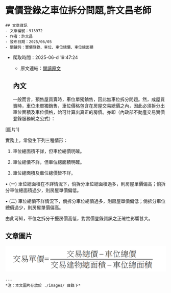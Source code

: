 # 實價登錄之車位拆分問題,許文昌老師
            

    ## 文章資訊
    - 文章編號：913972
    - 作者：許文昌
    - 發布日期：2025/06/05
    - 關鍵詞：實價登錄、車位、車位總價、車位總面積
- 爬取時間：2025-06-d 19:47:24
    - 原文連結：[閱讀原文](https://real-estate.get.com.tw/Columns/detail.aspx?no=913972)

    ## 內文
    一般而言，預售屋買賣時，車位單獨銷售，因此無車位拆分問題。然，成屋買賣時，車位未單獨銷售，車位價格包含在房屋交易總價之內，因此必須拆分出車位面積及車位價格，始可計算出真正的房價。亦即（內政部不動產交易實價登錄服務網之公式）：

[圖片1]

實務上，常發生下列三種情形：

1. 車位總面積不詳，但車位總價明確。

2. 車位總價不詳，但車位總面積明確。

3. 車位總面積及車位總價皆不詳。

• (一) 車位總面積在不詳情況下，倘拆分車位總面積過多，則房屋單價偏高；倘拆分車位總面積過少，則房屋單價偏低。

• (二) 車位總價不詳情況下，倘拆分車位總價過多，則房屋單價偏低；倘拆分車位總價過少，則房屋單價偏高。

由此可知，車位之拆分干擾房價高低，對實價登錄資訊之正確性影響甚大。

## 文章圖片

![圖片1](./images/913972_a55bba7f.png)


    ---
    *注：本文圖片存放於 ./images/ 目錄下*
    